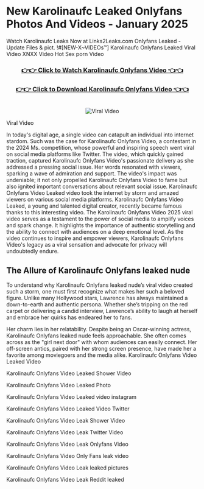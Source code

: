 # New Karolinaufc Leaked Onlyfans Photos And Videos - January 2025

Watch Karolinaufc Leaks Now at Links2Leaks.com Onlyfans Leaked - Update Files & pict. !#[NEW-X~VIDEOs™] Karolinaufc Onlyfans Leaked Viral Video XNXX Video Hot Sex porn Video
<br>
<div align="center">
<h3><a href="https://links2leaks.com/karolinaufc" rel="nofollow">👉👉 Click to Watch Karolinaufc Onlyfans Video 👈👈</a></h3>
<h3><a href="https://links2leaks.com/karolinaufc" rel="nofollow">👉👉 Click to Download Karolinaufc Onlyfans Video 👈👈</a></h3>
<br>
<a href="https://links2leaks.com/karolinaufc" rel="nofollow"><img src="https://i.ibb.co/Gkj2r4b/banner.png" alt="Viral Video" style="max-width: 100%; display: inline-block;" data-target="animated-imageImage"></a>
</div>

Viral Video

In today's digital age, a single video can catapult an individual into internet stardom. Such was the case for Karolinaufc Onlyfans Video, a contestant in the 2024 Ms. competition, whose powerful and inspiring speech went viral on social media platforms like Twitter.
The video, which quickly gained traction, captured Karolinaufc Onlyfans Video's passionate delivery as she addressed a pressing social issue. Her words resonated with viewers, sparking a wave of admiration and support. The video's impact was undeniable; it not only propelled Karolinaufc Onlyfans Video to fame but also ignited important conversations about relevant social issue.
Karolinaufc Onlyfans Video Leaked video took the internet by storm and amazed viewers on various social media platforms. Karolinaufc Onlyfans Video Leaked, a young and talented digital creator, recently became famous thanks to this interesting video.
The Karolinaufc Onlyfans Video 2025 viral video serves as a testament to the power of social media to amplify voices and spark change. It highlights the importance of authentic storytelling and the ability to connect with audiences on a deep emotional level. As the video continues to inspire and empower viewers, Karolinaufc Onlyfans Video's legacy as a viral sensation and advocate for privacy will undoubtedly endure.

<h2>The Allure of Karolinaufc Onlyfans leaked nude</h2>


To understand why Karolinaufc Onlyfans leaked nude’s viral video created such a storm, one must first recognize what makes her such a beloved figure. Unlike many Hollywood stars, Lawrence has always maintained a down-to-earth and authentic persona. Whether she’s tripping on the red carpet or delivering a candid interview, Lawrence’s ability to laugh at herself and embrace her quirks has endeared her to fans.

Her charm lies in her relatability. Despite being an Oscar-winning actress, Karolinaufc Onlyfans leaked nude feels approachable. She often comes across as the "girl next door" with whom audiences can easily connect. Her off-screen antics, paired with her strong screen presence, have made her a favorite among moviegoers and the media alike.
Karolinaufc Onlyfans Video Leaked Video

Karolinaufc Onlyfans Video Leaked Shower Video

Karolinaufc Onlyfans Video Leaked Photo

Karolinaufc Onlyfans Video Leaked video instagram

Karolinaufc Onlyfans Video Leaked Video Twitter

Karolinaufc Onlyfans Video Leak Shower Video

Karolinaufc Onlyfans Video Leak Twitter Video

Karolinaufc Onlyfans Video Leak Onlyfans Video

Karolinaufc Onlyfans Video Only Fans leak video

Karolinaufc Onlyfans Video Leak leaked pictures

Karolinaufc Onlyfans Video Leak Reddit leaked